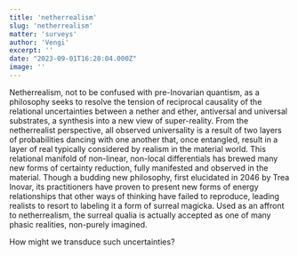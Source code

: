 ```yaml
---
title: 'netherrealism'
slug: 'netherrealism'
matter: 'surveys'
author: 'Vengi'
excerpt: ''
date: "2023-09-01T16:20:04.000Z"
image: ''
---
```


Netherrealism, not to be confused with pre-Inovarian quantism, as a philosophy seeks to resolve the tension of reciprocal causality of the relational uncertainties between a nether and ether, antiversal and universal substrates, a synthesis into a new view of super-reality. From the netherrealist perspective, all observed universality is a result of two layers of probabilities dancing with one another that, once entangled, result in a layer of real typically considered by realism in the material world. This relational manifold of non-linear, non-local differentials has brewed many new forms of certainty reduction, fully manifested and observed in the material. Though a budding new philosophy, first elucidated in 2046 by Trea Inovar, its practitioners have proven to present new forms of energy relationships that other ways of thinking have failed to reproduce, leading realists to resort to labeling it a form of surreal magicka. Used as an affront to netherrealism, the surreal qualia is actually accepted as one of many phasic realities, non-purely imagined.

How might we transduce such uncertainties?